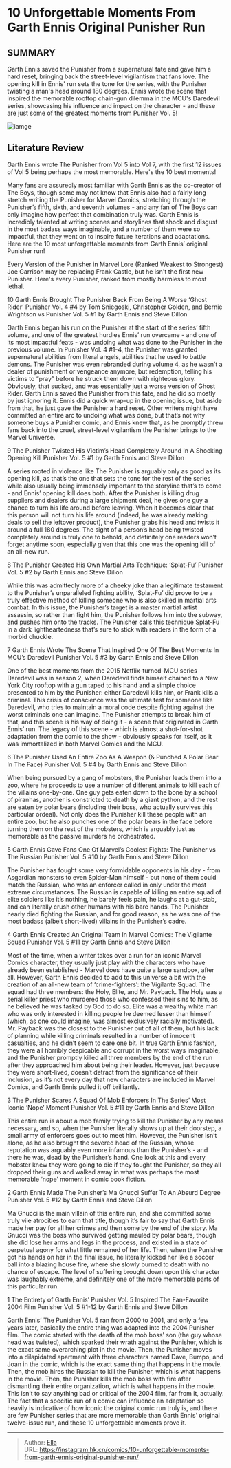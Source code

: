 # 10 Unforgettable Moments From Garth Ennis  Original Punisher Run


## SUMMARY 


 Garth Ennis saved the Punisher from a supernatural fate and gave him a hard reset, bringing back the street-level vigilantism that fans love. 
 The opening kill in Ennis&#39; run sets the tone for the series, with the Punisher twisting a man&#39;s head around 180 degrees. 
 Ennis wrote the scene that inspired the memorable rooftop chain-gun dilemma in the MCU&#39;s Daredevil series, showcasing his influence and impact on the character - and these are just some of the greatest moments from 
Punisher
 Vol. 5! 

![iamge](https://static1.srcdn.com/wordpress/wp-content/uploads/2023/12/10-garth-ennis-punisher.jpg)

## Literature Review

Garth Ennis wrote The Punisher from Vol 5 into Vol 7, with the first 12 issues of Vol 5 being perhaps the most memorable. Here&#39;s the 10 best moments! 




Many fans are assuredly most familiar with Garth Ennis as the co-creator of The Boys, though some may not know that Ennis also had a fairly long stretch writing the Punisher for Marvel Comics, stretching through the Punisher’s fifth, sixth, and seventh volumes - and any fan of The Boys can only imagine how perfect that combination truly was.
Garth Ennis is incredibly talented at writing scenes and storylines that shock and disgust in the most badass ways imaginable, and a number of them were so impactful, that they went on to inspire future iterations and adaptations. Here are the 10 most unforgettable moments from Garth Ennis’ original Punisher run!
            
 
 Every Version of the Punisher in Marvel Lore (Ranked Weakest to Strongest) 
Joe Garrison may be replacing Frank Castle, but he isn&#39;t the first new Punisher. Here&#39;s every Punisher, ranked from mostly harmless to most lethal.












 








 10  Garth Ennis Brought The Punisher Back From Being A Worse ‘Ghost Rider’ 
Punisher Vol. 4 #4 by Tom Sniegoski, Christopher Golden, and Bernie Wrightson vs Punisher Vol. 5 #1 by Garth Ennis and Steve Dillon


 







Garth Ennis began his run on the Punisher at the start of the series’ fifth volume, and one of the greatest hurdles Ennis’ run overcame - and one of its most impactful feats - was undoing what was done to the Punisher in the previous volume. In Punisher Vol. 4 #1-4, the Punisher was granted supernatural abilities from literal angels, abilities that he used to battle demons. The Punisher was even rebranded during volume 4, as he wasn’t a dealer of punishment or vengeance anymore, but redemption, telling his victims to “pray” before he struck them down with righteous glory. Obviously, that sucked, and was essentially just a worse version of Ghost Rider.
Garth Ennis saved the Punisher from this fate, and he did so mostly by just ignoring it. Ennis did a quick wrap-up in the opening issue, but aside from that, he just gave the Punisher a hard reset. Other writers might have committed an entire arc to undoing what was done, but that’s not why someone buys a Punisher comic, and Ennis knew that, as he promptly threw fans back into the cruel, street-level vigilantism the Punisher brings to the Marvel Universe.





 9  The Punisher Twisted His Victim’s Head Completely Around In A Shocking Opening Kill 
Punisher Vol. 5 #1 by Garth Ennis and Steve Dillon
        

A series rooted in violence like The Punisher is arguably only as good as its opening kill, as that’s the one that sets the tone for the rest of the series while also usually being immensely important to the storyline that’s to come - and Ennis’ opening kill does both. After the Punisher is killing drug suppliers and dealers during a large shipment deal, he gives one guy a chance to turn his life around before leaving. When it becomes clear that this person will not turn his life around (indeed, he was already making deals to sell the leftover product), the Punisher grabs his head and twists it around a full 180 degrees.
The sight of a person’s head being twisted completely around is truly one to behold, and definitely one readers won’t forget anytime soon, especially given that this one was the opening kill of an all-new run.





 8  The Punisher Created His Own Martial Arts Technique: ‘Splat-Fu’ 
Punisher Vol. 5 #2 by Garth Ennis and Steve Dillon
        

While this was admittedly more of a cheeky joke than a legitimate testament to the Punisher’s unparalleled fighting ability, ‘Splat-Fu’ did prove to be a truly effective method of killing someone who is also skilled in martial arts combat. In this issue, the Punisher’s target is a master martial artist assassin, so rather than fight him, the Punisher follows him into the subway, and pushes him onto the tracks.
The Punisher calls this technique Splat-Fu in a dark lightheartedness that’s sure to stick with readers in the form of a morbid chuckle.





 7  Garth Ennis Wrote The Scene That Inspired One Of The Best Moments In MCU’s Daredevil 
Punisher Vol. 5 #3 by Garth Ennis and Steve Dillon
        

One of the best moments from the 2015 Netflix-turned-MCU series Daredevil was in season 2, when Daredevil finds himself chained to a New York City rooftop with a gun taped to his hand and a simple choice presented to him by the Punisher: either Daredevil kills him, or Frank kills a criminal. This crisis of conscience was the ultimate test for someone like Daredevil, who tries to maintain a moral code despite fighting against the worst criminals one can imagine. The Punisher attempts to break him of that, and this scene is his way of doing it - a scene that originated in Garth Ennis’ run.
The legacy of this scene - which is almost a shot-for-shot adaptation from the comic to the show - obviously speaks for itself, as it was immortalized in both Marvel Comics and the MCU.





 6  The Punisher Used An Entire Zoo As A Weapon (&amp; Punched A Polar Bear In The Face) 
Punisher Vol. 5 #4 by Garth Ennis and Steve Dillon


 







When being pursued by a gang of mobsters, the Punisher leads them into a zoo, where he proceeds to use a number of different animals to kill each of the villains one-by-one. One guy gets eaten down to the bone by a school of piranhas, another is constricted to death by a giant python, and the rest are eaten by polar bears (including their boss, who actually survives this particular ordeal).
Not only does the Punisher kill these people with an entire zoo, but he also punches one of the polar bears in the face before turning them on the rest of the mobsters, which is arguably just as memorable as the passive murders he orchestrated.





 5  Garth Ennis Gave Fans One Of Marvel’s Coolest Fights: The Punisher vs The Russian 
Punisher Vol. 5 #10 by Garth Ennis and Steve Dillon
        

The Punisher has fought some very formidable opponents in his day - from Asgardian monsters to even Spider-Man himself - but none of them could match the Russian, who was an enforcer called in only under the most extreme circumstances. The Russian is capable of killing an entire squad of elite soldiers like it’s nothing, he barely feels pain, he laughs at a gut-stab, and can literally crush other humans with his bare hands.
The Punisher nearly died fighting the Russian, and for good reason, as he was one of the most badass (albeit short-lived) villains in the Punisher’s cadre.





 4  Garth Ennis Created An Original Team In Marvel Comics: The Vigilante Squad 
Punisher Vol. 5 #11 by Garth Ennis and Steve Dillon
        

Most of the time, when a writer takes over a run for an iconic Marvel Comics character, they usually just play with the characters who have already been established - Marvel does have quite a large sandbox, after all. However, Garth Ennis decided to add to this universe a bit with the creation of an all-new team of ‘crime-fighters’: the Vigilante Squad. The squad had three members: the Holy, Elite, and Mr. Payback. The Holy was a serial killer priest who murdered those who confessed their sins to him, as he believed he was tasked by God to do so. Elite was a wealthy white man who was only interested in killing people he deemed lesser than himself (which, as one could imagine, was almost exclusively racially motivated). Mr. Payback was the closest to the Punisher out of all of them, but his lack of planning while killing criminals resulted in a number of innocent casualties, and he didn’t seem to care one bit.
In true Garth Ennis fashion, they were all horribly despicable and corrupt in the worst ways imaginable, and the Punisher promptly killed all three members by the end of the run after they approached him about being their leader. However, just because they were short-lived, doesn’t detract from the significance of their inclusion, as it’s not every day that new characters are included in Marvel Comics, and Garth Ennis pulled it off brilliantly.





 3  The Punisher Scares A Squad Of Mob Enforcers In The Series’ Most Iconic ‘Nope’ Moment 
Punisher Vol. 5 #11 by Garth Ennis and Steve Dillon
        

This entire run is about a mob family trying to kill the Punisher by any means necessary, and so, when the Punisher literally shows up at their doorstep, a small army of enforcers goes out to meet him. However, the Punisher isn’t alone, as he also brought the severed head of the Russian, whose reputation was arguably even more infamous than the Punisher’s - and there he was, dead by the Punisher’s hand.
One look at this and every mobster knew they were going to die if they fought the Punisher, so they all dropped their guns and walked away in what was perhaps the most memorable ‘nope’ moment in comic book fiction.





 2  Garth Ennis Made The Punisher’s Ma Gnucci Suffer To An Absurd Degree 
Punisher Vol. 5 #12 by Garth Ennis and Steve Dillon


 







Ma Gnucci is the main villain of this entire run, and she committed some truly vile atrocities to earn that title, though it’s fair to say that Garth Ennis made her pay for all her crimes and then some by the end of the story. Ma Gnucci was the boss who survived getting mauled by polar bears, though she did lose her arms and legs in the process, and existed in a state of perpetual agony for what little remained of her life. Then, when the Punisher got his hands on her in the final issue, he literally kicked her like a soccer ball into a blazing house fire, where she slowly burned to death with no chance of escape.
The level of suffering brought down upon this character was laughably extreme, and definitely one of the more memorable parts of this particular run.





 1  The Entirety of Garth Ennis’ Punisher Vol. 5 Inspired The Fan-Favorite 2004 Film 
Punisher Vol. 5 #1-12 by Garth Ennis and Steve Dillon
        

Garth Ennis’ The Punisher Vol. 5 ran from 2000 to 2001, and only a few years later, basically the entire thing was adapted into the 2004 Punisher film. The comic started with the death of the mob boss’ son (the guy whose head was twisted), which sparked their wrath against the Punisher, which is the exact same overarching plot in the movie. Then, the Punisher moves into a dilapidated apartment with three characters named Dave, Bumpo, and Joan in the comic, which is the exact same thing that happens in the movie. Then, the mob hires the Russian to kill the Punisher, which is what happens in the movie. Then, the Punisher kills the mob boss with fire after dismantling their entire organization, which is what happens in the movie.
This isn’t to say anything bad or critical of the 2004 film, far from it, actually. The fact that a specific run of a comic can influence an adaptation so heavily is indicative of how iconic the original comic run truly is, and there are few Punisher series that are more memorable than Garth Ennis’ original twelve-issue run, and these 10 unforgettable moments prove it.

---

> Author: [Ella](https://instagram.hk.cn/)  
> URL: https://instagram.hk.cn/comics/10-unforgettable-moments-from-garth-ennis-original-punisher-run/  

